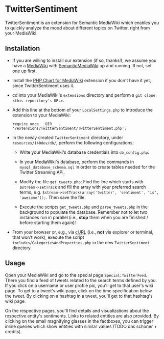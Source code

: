 # TwitterSentiment

TwitterSentiment is an extension for Semantic MediaWiki which enables you to quickly analyze the mood about different topics on Twitter, right from your MediaWiki.

## Installation

* If you are willing to install our extension (if so, thanks!), we assume you have a [MediaWiki](https://www.mediawiki.org/wiki/MediaWiki) with [SemanticMediaWiki](https://www.semantic-mediawiki.org/wiki/Semantic_MediaWiki) up and running. If not, set one up first.

* Install the [PHP Chart for MediaWiki](https://www.mediawiki.org/wiki/Extension:Pchart4mw) extension if you don't have it yet, since TwitterSentiment uses it.

* cd into your MediaWiki's `extensions` directory and perform a `git clone <this repository's URL>`.

* Add this line at the bottom of your `LocalSettings.php` to introduce the extension to your MediaWiki:

  `require_once __DIR__ . '/extensions/TwitterSentiment/TwitterSentiment.php';`

* In the newly created `TwitterSentiment` directory, under `resources/140dev/db/`, perform the following configurations:

  * Write your MediaWiki's database credentials into `db_config.php`.

  * In your MediaWiki's database, perform the commands in `mysql_database_schema.sql` in order to create tables needed for the Twitter Streaming API.
  
  * Modify the file `get_tweets.php`: Find the line which starts with `$stream->setTrack` and fill the array with your preferred search terms, e.g. `$stream->setTrack(array('twitter', 'sentiment', 'is', 'awesome'));`. Then save the file.

  * Execute the scripts `get_tweets.php` and `parse_tweets.php` in the background to populate the database. Remember not to let two instances run in parallel (i.e., **stop** them when you are finished / before starting them again)!

* From your browser or, e.g., via [cURL](https://curl.haxx.se/) (i.e., **not** via explorer or terminal, that won't work), execute the script `includes/CategoriesAndProperties.php` in the new `TwitterSentiment` directory.

## Usage

Open your MediaWiki and go to the special page `Special:TwitterFeed`. There you find a feed of tweets related to the search terms defined by you. If you click on a username or user profile pic, you'll get to that user's wiki page. To get to a tweet's wiki page, click on the time specification below the tweet. By clicking on a hashtag in a tweet, you'll get to that hashtag's wiki page.

On the respective pages, you'll find details and visualizations about the respective entity's sentiments. Links to related entities are also provided. By clicking on the small magnifying glasses in the factboxes, you can trigger inline queries which show entities with similar values (TODO das schöner + credits).

